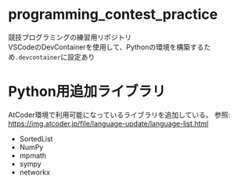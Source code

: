 # programming_contest_practice
競技プログラミングの練習用リポジトリ  
VSCodeのDevContainerを使用して、Pythonの環境を構築するため`.devcontainer`に設定あり

# Python用追加ライブラリ
AtCoder環境で利用可能になっているライブラリを追加している。
参照: https://img.atcoder.jp/file/language-update/language-list.html

- SortedList
- NumPy
- mpmath
- sympy
- networkx
